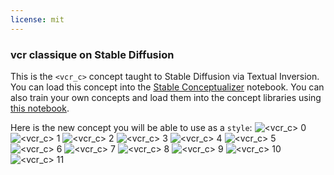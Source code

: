 ```yaml
---
license: mit
---
```

### vcr classique on Stable Diffusion
This is the `<vcr_c>` concept taught to Stable Diffusion via Textual Inversion. You can load this concept into the [Stable Conceptualizer](https://colab.research.google.com/github/huggingface/notebooks/blob/main/diffusers/stable_conceptualizer_inference.ipynb) notebook. You can also train your own concepts and load them into the concept libraries using [this notebook](https://colab.research.google.com/github/huggingface/notebooks/blob/main/diffusers/sd_textual_inversion_training.ipynb).

Here is the new concept you will be able to use as a `style`:
![<vcr_c> 0](https://huggingface.co/sd-concepts-library/vcr-classique/resolve/main/concept_images/5.jpeg)
![<vcr_c> 1](https://huggingface.co/sd-concepts-library/vcr-classique/resolve/main/concept_images/6.jpeg)
![<vcr_c> 2](https://huggingface.co/sd-concepts-library/vcr-classique/resolve/main/concept_images/9.jpeg)
![<vcr_c> 3](https://huggingface.co/sd-concepts-library/vcr-classique/resolve/main/concept_images/3.jpeg)
![<vcr_c> 4](https://huggingface.co/sd-concepts-library/vcr-classique/resolve/main/concept_images/0.jpeg)
![<vcr_c> 5](https://huggingface.co/sd-concepts-library/vcr-classique/resolve/main/concept_images/2.jpeg)
![<vcr_c> 6](https://huggingface.co/sd-concepts-library/vcr-classique/resolve/main/concept_images/10.jpeg)
![<vcr_c> 7](https://huggingface.co/sd-concepts-library/vcr-classique/resolve/main/concept_images/7.jpeg)
![<vcr_c> 8](https://huggingface.co/sd-concepts-library/vcr-classique/resolve/main/concept_images/1.jpeg)
![<vcr_c> 9](https://huggingface.co/sd-concepts-library/vcr-classique/resolve/main/concept_images/11.jpeg)
![<vcr_c> 10](https://huggingface.co/sd-concepts-library/vcr-classique/resolve/main/concept_images/4.jpeg)
![<vcr_c> 11](https://huggingface.co/sd-concepts-library/vcr-classique/resolve/main/concept_images/8.jpeg)

